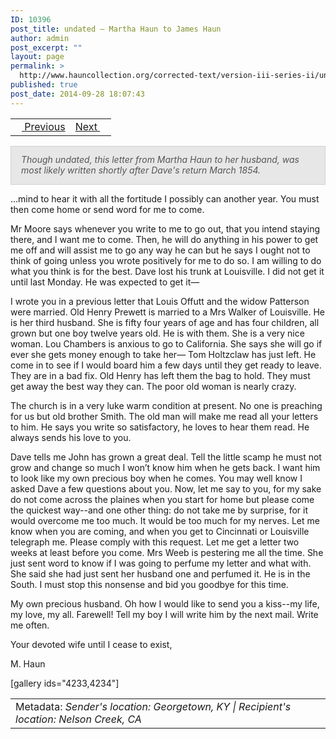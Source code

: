 ```yaml
---
ID: 10396
post_title: undated – Martha Haun to James Haun
author: admin
post_excerpt: ""
layout: page
permalink: >
  http://www.hauncollection.org/corrected-text/version-iii-series-ii/undated-between-february-1853-and-november-1855-martha-haun-to-james-haun/
published: true
post_date: 2014-09-28 18:07:43
---
```

<table style="width: 100%;">
<tbody>
<tr>
<td style="text-align: left;"><a title="September 4 1855" href="http://www.hauncollection.org/version-3/version-iii-series-ii/september-4-1855-d-l-haun-and-martha-haun-to-james-haun/" target="_blank" rel="noopener"><img src="https://lh3.googleusercontent.com/-EFJpxxNiPNw/VqgtWBCZrMI/AAAAAAAAAFU/WfY4lPFWWkg/s800-Ic42/Soeb-Plain-Arrows-8-10px.png" alt="" width="10" height="10" /> Previous</a></td>
<td style="text-align: right;"><a title="Undated" href="http://www.hauncollection.org/version-3/version-iii-series-ii/undated-martha-haun-to-james-haun/">Next <img src="https://lh3.googleusercontent.com/-67k0cYlpXHw/VqgtWKz1MXI/AAAAAAAAAFU/k9PW_Piyurk/s800-Ic42/Soeb-Plain-Arrows-5-10px.png" alt="" width="10" height="10" /></a></td>
</tr>
</tbody>
</table>
<p style="padding: 12px 16px 14px 16px; color: #555555; background-color: #e8e7e7; border: #d2d0cf 1px solid;"><em>Though undated, this letter from Martha Haun to her husband, was most likely written shortly after Dave's return March 1854.</em></p>
...mind to hear it with all the fortitude I possibly can another year. You must then come home or send word for me to come.

Mr Moore says whenever you write to me to go out, that you intend staying there, and I want me to come. Then, he will do anything in his power to get me off and will assist me to go any way he can but he says I ought not to think of going unless you wrote positively for me to do so. I am willing to do what you think is for the best. Dave lost his trunk at Louisville. I did not get it until last Monday. He was expected to get it—

I wrote you in a previous letter that Louis Offutt and the widow Patterson were married. Old Henry Prewett is married to a Mrs Walker of Louisville. He is her third husband. She is fifty four years of age and has four children, all grown but one boy twelve years old. He is with them. She is a very nice woman. Lou Chambers is anxious to go to California. She says she will go if ever she gets money enough to take her— Tom Holtzclaw has just left. He come in to see if I would board him a few days until they get ready to leave. They are in a bad fix. Old Henry has left them the bag to hold. They must get away the best way they can. The poor old woman is nearly crazy.

The church is in a very luke warm condition at present. No one is preaching for us but old brother Smith. The old man will make me read all your letters to him. He says you write so satisfactory, he loves to hear them read. He always sends his love to you.

Dave tells me John has grown a great deal. Tell the little scamp he must not grow and change so much I won’t know him when he gets back. I want him to look like my own precious boy when he comes. You may well know I asked Dave a few questions about you.
Now, let me say to you, for my sake do not come across the plaines when you start for home but please come the quickest way--and one other thing: do not take me by surprise, for it would overcome me too much. It would be too much for my nerves. Let me know when you are coming, and when you get to Cincinnati or Louisville telegraph me. Please comply with this request. Let me get a letter two weeks at least before you come.
Mrs Weeb is pestering me all the time. She just sent word to know if I was going to perfume my letter and what with. She said she had just sent her husband one and perfumed it. He is in the South. I must stop this nonsense and bid you goodbye for this time.

My own precious husband. Oh how I would like to send you a kiss--my life, my love, my all. Farewell! Tell my boy I will write him by the next mail. Write me often.

Your devoted wife until I cease to exist,

M. Haun

[gallery ids="4233,4234"]
<table style="width: 100%;">
<tbody>
<tr>
<td>Metadata: <em>Sender's location: Georgetown, KY | Recipient's location: Nelson Creek, CA</em></td>
</tr>
</tbody>
</table>